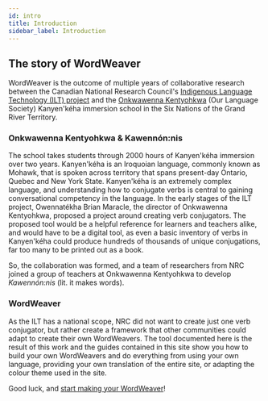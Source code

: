 ```yaml
---
id: intro
title: Introduction
sidebar_label: Introduction
---
```


## The story of WordWeaver

WordWeaver is the outcome of multiple years of collaborative research between the Canadian National Research Council's [Indigenous Language Technology (ILT) project](https://nrc.canada.ca/en/node/1378) and the [Onkwawenna Kentyohkwa](http://onkwawenna.info) (Our Language Society) Kanyen'kéha immersion school in the Six Nations of the Grand River Territory.


### Onkwawenna Kentyohkwa & Kawennón:nis

The school takes students through 2000 hours of Kanyen'kéha immersion over two years. Kanyen'kéha is an Iroquoian language, commonly known as Mohawk, that is spoken across territory that spans present-day Ontario, Quebec and New York State. Kanyen'kéha is an extremely complex language, and understanding how to conjugate verbs is central to gaining conversational competency in the language. In the early stages of the ILT project, Owennatékha Brian Maracle, the director of Onkwawenna Kentyohkwa, proposed a project around creating verb conjugators. The proposed tool would be a helpful reference for learners and teachers alike, and would have to be a digital tool, as even a basic inventory of verbs in Kanyen'kéha could produce hundreds of thousands of unique conjugations, far too many to be printed out as a book.

So, the collaboration was formed, and a team of researchers from NRC joined a group of teachers at Onkwawenna Kentyohkwa to develop _Kawennón:nis_ (lit. it makes words).

### WordWeaver

As the ILT has a national scope, NRC did not want to create just one verb conjugator, but rather create a framework that other communities could adapt to create their own WordWeavers. The tool documented here is the result of this work and the guides contained in this site show you how to build your own WordWeavers and do everything from using your own language, providing your own translation of the entire site, or adapting the colour theme used in the site.

Good luck, and [start making your WordWeaver](ww-firststeps.md)!